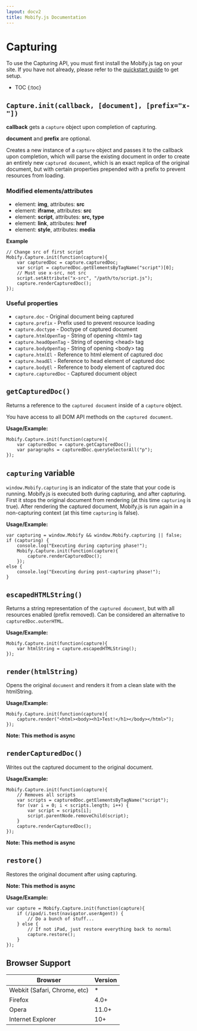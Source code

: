 ```yaml
---
layout: docv2
title: Mobify.js Documentation
---
```


# Capturing

To use the Capturing API, you must first install the Mobify.js tag on your site.
If you have not already, please refer to the  [quickstart guide](/mobifyjs/v2/docs/) to get setup.

* TOC
{:toc}

## `Capture.init(callback, [document], [prefix="x-"])`

__callback__ gets a `capture` object upon completion of capturing.

__document__ and __prefix__ are optional.

Creates a new instance of a `capture` object and passes it to the 
callback upon completion, which will parse the
existing document in order to create an entirely new `captured document`,
which is an exact replica of the original document, but with certain
properties prepended with a prefix to prevent resources from loading.

### Modified elements/attributes

- element: **img**, attributes: **src**
- element: **iframe**, attributes: **src**
- element: **script**, attributes: **src, type**
- element: **link**, attributes: **href**
- element: **style**, attributes: **media**

**Example**

    // Change src of first script
    Mobify.Capture.init(function(capture){
        var capturedDoc = capture.capturedDoc;
        var script = capturedDoc.getElementsByTagName("script")[0];
        // Must use x-src, not src
        script.setAttribute("x-src", "/path/to/script.js");
        capture.renderCapturedDoc();
    });

### Useful properties

- `capture.doc` - Original document being captured
- `capture.prefix` - Prefix used to prevent resource loading
- `capture.doctype` - Doctype of captured document
- `capture.htmlOpenTag` - String of opening &lt;html&gt; tag
- `capture.headOpenTag` - String of opening &lt;head&gt; tag
- `capture.bodyOpenTag` - String of opening &lt;body&gt; tag
- `capture.htmlEl` - Reference to html element of captured doc
- `capture.headEl` - Reference to head element of captured doc
- `capture.bodyEl` - Reference to body element of captured doc
- `capture.capturedDoc` - Captured document object

## `getCapturedDoc()`

Returns a reference to the `captured document` inside of a `capture`
object.

You have access to all DOM API methods on the `captured document`.

**Usage/Example:**

    Mobify.Capture.init(function(capture){
        var capturedDoc = capture.getCapturedDoc();
        var paragraphs = capturedDoc.querySelectorAll("p");
    });

## `capturing` variable

`window.Mobify.capturing` is an indicator of the state that your code 
is running. Mobify.js is executed both during capturing, and after capturing.
First it stops the original document from rendering (at this time
`capturing` is true). After rendering the captured document,
Mobify.js is run again in a non-capturing context (at this time
`capturing` is false).

**Usage/Example:**

    var capturing = window.Mobify && window.Mobify.capturing || false;
    if (capturing) {
        console.log("Executing during capturing phase!");
        Mobify.Capture.init(function(capture){
            capture.renderCapturedDoc();
        });
    else {
        console.log("Executing during post-capturing phase!");
    }


## `escapedHTMLString()`

Returns a string representation of the `captured document`, but with
all resources enabled (prefix removed). Can be considered an
alternative to `capturedDoc.outerHTML`.

**Usage/Example:**

    Mobify.Capture.init(function(capture){
        var htmlString = capture.escapedHTMLString();
    });

## `render(htmlString)`

Opens the original `document` and renders it from a clean slate
with the htmlString.

**Usage/Example:**

    Mobify.Capture.init(function(capture){
        capture.render("<html><body><h1>Test!</h1></body></html>");
    });

__Note: This method is async__

## `renderCapturedDoc()`

Writes out the captured document to the original document.

**Usage/Example:**

    Mobify.Capture.init(function(capture){
        // Removes all scripts
        var scripts = capturedDoc.getElementsByTagName("script");
        for (var i = 0; i < scripts.length; i++) {
            var script = scripts[i];
            script.parentNode.removeChild(script);
        }
        capture.renderCapturedDoc();
    });

__Note: This method is async__

## `restore()`

Restores the original document after using capturing.

__Note: This method is async__

**Usage/Example:**

    var capture = Mobify.Capture.init(function(capture){
        if (/ipad/i.test(navigator.userAgent)) {
            // Do a bunch of stuff...
        } else {
            // If not iPad, just restore everything back to normal
            capture.restore();
        }
    });

## Browser Support


| Browser                      | Version |
|------------------------------|---------|
| Webkit (Safari, Chrome, etc) | *       |
| Firefox                      | 4.0+    |
| Opera                        | 11.0+   |
| Internet Explorer            | 10+     |
